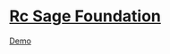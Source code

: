 # [Rc Sage Foundation](https://github.com/RedCastor/rc-base-zf/)


[Demo](https://redcastor.github.io/rc-base-zf/.)
